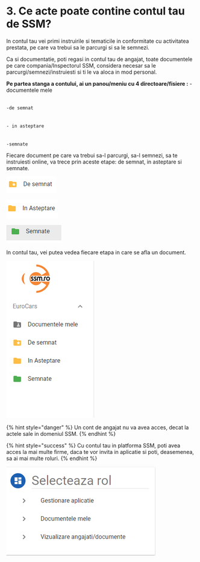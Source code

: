 # 3. Ce acte poate contine contul tau de SSM?

####  

In contul tau vei primi instruirile si tematicile in conformitate cu activitatea prestata, pe care va trebui sa le parcurgi si sa le semnezi.

Ca si documentatie, poti regasi in contul tau de angajat, toate documentele pe care compania/Inspectorul SSM,  considera necesar sa le parcurgi/semnezi/instruiesti si ti le va aloca in  mod personal.

**Pe partea stanga a contului, ai un panou/meniu cu 4 directoare/fisiere :**   - documentele mele

                                                                                                                                      -de semnat

                                                                                                                                      - in asteptare

                                                                                                                                       -semnate

Fiecare document pe care va trebui sa-l parcurgi, sa-l semnezi, sa te instruiesti online, va trece prin aceste etape: de semnat, in asteptare si semnate.

![Acte pe care trebuie sa le semnezi](../.gitbook/assets/image%20%2882%29.png)

![Acte care urmeaza sa fie semnate de catre tine](../.gitbook/assets/image%20%2872%29.png)

![Acte pe care le-ai semnat](../.gitbook/assets/image%20%2831%29.png)



In contul tau, vei putea vedea fiecare etapa in care se afla un document.

![](../.gitbook/assets/image%20%2850%29.png)



 

{% hint style="danger" %}
Un cont de angajat nu va avea acces, decat la actele sale in domeniul SSM.
{% endhint %}



{% hint style="success" %}
Cu contul tau in platforma SSM, poti avea acces la mai multe firme, daca te vor invita in aplicatie si poti, deasemenea, sa ai mai multe roluri. 
{% endhint %}

![](../.gitbook/assets/image%20%28131%29.png)





